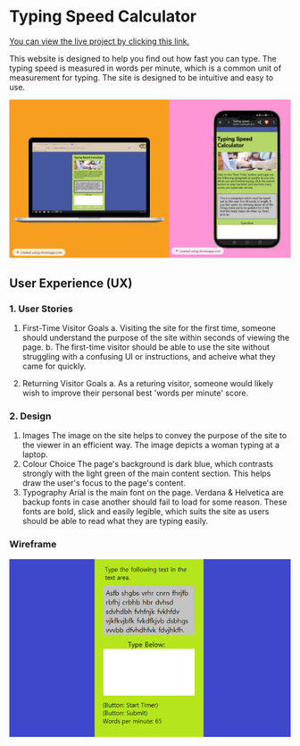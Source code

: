 # Typing Speed Calculator
[You can view the live project by clicking this link.](https://benjamin-walsh.github.io/JavaScript-Typing-Speed-Calculator/)

This website is designed to help you find out how fast you can type. The typing speed is measured
in words per minute, which is a common unit of measurement for typing. The site is 
designed to be intuitive and easy to use. 

![Image of mockup of website on laptop and mobile](assets/images/Device-Mockups.webp)

## User Experience (UX)
### 1. User Stories
1. First-Time Visitor Goals
   a. Visiting the site for the first time, someone should understand the purpose
      of the site within seconds of viewing the page.
   b. The first-time visitor should be able to use the site without struggling
      with a confusing UI or instructions, and acheive what they came for quickly. 

2. Returning Visitor Goals
   a. As a returing visitor, someone would likely wish to improve their personal
      best 'words per minute' score.

### 2. Design
1. Images
   The image on the site helps to convey the purpose of the site to the viewer in an efficient way.
   The image depicts a woman typing at a laptop.
2. Colour Choice
   The page's background is dark blue, which contrasts strongly with the light green of the main
   content section. This helps draw the user's focus to the page's content.
3. Typography
   Arial is the main font on the page. Verdana & Helvetica are backup fonts in case
   another should fail to load for some reason. These fonts are bold, slick and easily
   legible, which suits the site as users should be able to read what they are typing easily.          

### Wireframe 
![Wireframe Image](assets/images/wireframe.png)







     
